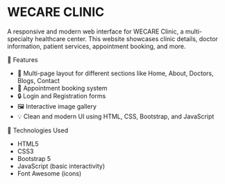 # WECARE CLINIC

A responsive and modern web interface for WECARE Clinic, a multi-specialty healthcare center. This website showcases clinic details, doctor information, patient services, appointment booking, and more.

🚀 Features

- 🏥 Multi-page layout for different sections like Home, About, Doctors, Blogs, Contact
- 📅 Appointment booking system
- 🔒 Login and Registration forms
- 🖼️ Interactive image gallery
- 💡 Clean and modern UI using HTML, CSS, Bootstrap, and JavaScript

 🧰 Technologies Used

- HTML5
- CSS3
- Bootstrap 5
- JavaScript (basic interactivity)
- Font Awesome (icons)

